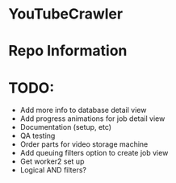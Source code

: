# YouTubeCrawler

# Repo Information


# TODO:
- Add more info to database detail view
- Add progress animations for job detail view
- Documentation (setup, etc)
- QA testing
- Order parts for video storage machine
- Add queuing filters option to create job view
- Get worker2 set up
- Logical AND filters?
